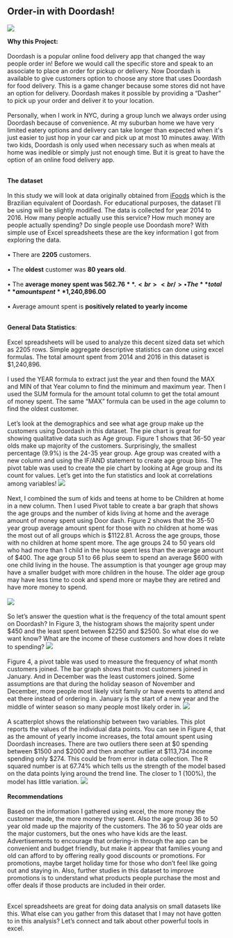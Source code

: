 ## Order-in with Doordash!
<img src="images/FoodAppCoverpag.JPG?raw=true"/>

**Why this Project:** <br><br/>
    Doordash is a popular online food delivery app that changed the way people order in! Before we would call the specific store and speak to an associate to place an order for pickup or delivery. Now Doordash is available to give customers option to choose any store that uses Doordash for food delivery. This is a game changer because some stores did not have an option for delivery. Doordash makes it possible by providing a “Dasher” to pick up your order and deliver it to your location. <br><br/>
    Personally, when I work in NYC, during a group lunch we always order using Doordash because of convenience. At my suburban home we have very limited eatery options and delivery can take longer than expected when it's just easier to just hop in your car and pick up at most 10 minutes away. With two kids, Doordash is only used when necessary such as when meals at home was inedible or simply just not enough time. But it is great to have the option of an online food delivery app. <br><br/>



**The dataset** <br><br/>
    In this study we will look at data originally obtained from [iFoods](https://github.com/nailson/ifood-data-business-analyst-test/blob/master/ifood_df.csv) which is the Brazilian equivalent of Doordash. For educational purposes, the dataset I’ll be using will be slightly modified. The data is collected for year 2014 to 2016. How many people actually use this service? How much money are people actually spending? Do single people use Doordash more? With simple use of Excel spreadsheets these are the key information I got from exploring the data. <br><br/>
•	There are **2205** customers. <br><br/>
•	The **oldest** customer was **80 years old**. <br><br/>
•	The **average money spent was $562.76**. <br><br/>
•	The **total** amount spent **$1,240,896.00** <br><br/>
•	Average amount spent is **positively related to yearly income** <br><br/>

**General Data Statistics**: <br><br/>
Excel spreadsheets will be used to analyze this decent sized data set which as 2205 rows. Simple aggregate descriptive statistics can done using excel formulas.  The total amount spent from 2014 and 2016 in this dataset is $1,240,896.<br><br/>
I used the YEAR formula to extract just the year and then found the MAX and MIN of that Year column to find the minimum and maximum year. Then I used the SUM formula for the amount total column to get the total amount of money spent. The same “MAX” formula can be used in the age column to find the oldest customer. <br><br/>
Let’s look at the demographics and see what age group make up the customers using Doordash in this dataset. The pie chart is great for showing qualitative data such as Age group. Figure 1 shows that 36-50 year olds make up majority of the customers. Surprisingly, the smallest percentage (9.9%) is the 24-35 year group. Age group was created with a new column and using the IF/AND statement to create age group bins. The pivot table was used to create the pie chart by looking at Age group and its count for values. Let’s get into the fun statistics and look at correlations among variables!
<img src="images/pieAgeGr.jpg?raw=true"/>
<br><br/>
 Next, I combined the sum of kids and teens at home to be Children at home in a new column. Then I used Pivot table to create a bar graph that shows the age groups and the number of kids living at home and the average amount of money spent using Door dash. Figure 2 shows that the 35-50 year group average amount spent for those with no children at home was the most out of all groups which is $1122.81. Across the age groups, those with no children at home spent more. The age groups 24 to 50 years old who had more than 1 child in the house spent less than the average amount of $400. The age group 51 to 66 plus seem to spend an average $600 with one child living in the house. The assumption is that younger age group may have a smaller budget with more children in the house. The older age group may have less time to cook and spend more or maybe they are retired and have more money to spend. <br><br/>
<img src="images/average amount by age.jpg?raw=true"/>
<br><br/>
So let’s answer the question what is the frequency of the total amount spent on Doordash? In Figure 3, the histogram shows the majority spent under $450 and the least spent between $2250 and $2500. So what else do we want know? What are the income of these customers and how does it relate to spending? 
<img src="images/Frequency of Total Amount Spent on Door Dash.png?raw=true"/>
<br><br/>
Figure 4, a pivot table was used to measure the frequency of what month customers joined. The bar graph shows that most customers joined in January. And in December was the least customers joined. Some assumptions are that during the holiday season of November and December, more people most likely visit family or have events to attend and eat there instead of ordering in. January is the start of a new year and the middle of winter season so many people most likely order in. 
<img src="images/freqMonthjoin.jpg?raw=true"/>
<br><br/>
A scatterplot shows the relationship between two variables. This plot reports the values of the individual data points. You can see in Figure 4, that as the amount of yearly income increases, the total amount spent using Doordash increases. There are two outliers there seen at $0 spending between $1500 and $2000 and then another outlier at $113,734 income spending only $274. This could be from error in data collection. The R squared number is at 67.74% which tells us the strength of the model based on the data points lying around the trend line. The closer to 1 (100%), the model has little variation. 
<img src="images/unfilteredincomevsspent.jpg?raw=true"/>
<br><br/>
**Recommendations**<br><br/>
Based on the information I gathered using excel, the more money the customer made, the more money they spent. Also the age group 36 to 50 year old made up the majority of the customers. The 36 to 50 year olds are the major customers, but the ones who have kids are the least. Advertisements to encourage that ordering-in through the app can be convenient and budget friendly, but make it appear that families young and old can afford to by offering really good discounts or promotions. For promotions, maybe target holiday time for those who don’t feel like going out and staying in. Also, further studies in this dataset to improve promotions is to understand what products people purchase the most and offer deals if those products are included in their order. <br><br/>

Excel spreadsheets are great for doing data analysis on small datasets like this. What else can you gather from this dataset that I may not have gotten to in this analysis? Let’s connect and talk about other powerful tools in excel. 
